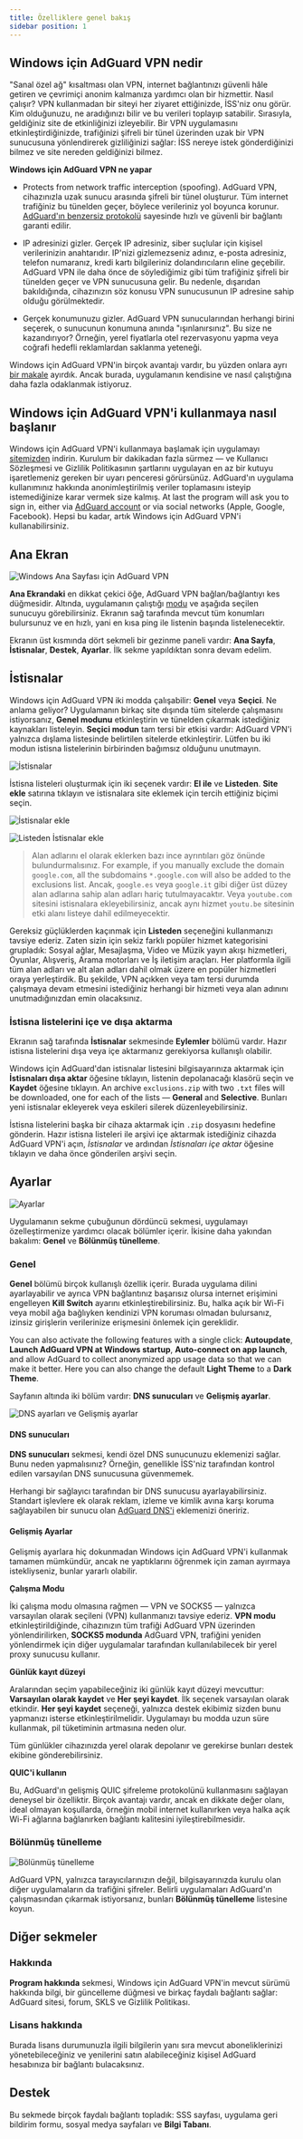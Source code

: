 ```yaml
---
title: Özelliklere genel bakış
sidebar position: 1
---
```


## Windows için AdGuard VPN nedir

"Sanal özel ağ" kısaltması olan VPN, internet bağlantınızı güvenli hâle getiren ve çevrimiçi anonim kalmanıza yardımcı olan bir hizmettir. Nasıl çalışır? VPN kullanmadan bir siteyi her ziyaret ettiğinizde, İSS'niz onu görür. Kim olduğunuzu, ne aradığınızı bilir ve bu verileri toplayıp satabilir. Sırasıyla, geldiğiniz site de etkinliğinizi izleyebilir. Bir VPN uygulamasını etkinleştirdiğinizde, trafiğinizi şifreli bir tünel üzerinden uzak bir VPN sunucusuna yönlendirerek gizliliğinizi sağlar: İSS nereye istek gönderdiğinizi bilmez ve site nereden geldiğinizi bilmez.

**Windows için AdGuard VPN ne yapar**

* Protects from network traffic interception (spoofing). AdGuard VPN, cihazınızla uzak sunucu arasında şifreli bir tünel oluşturur. Tüm internet trafiğiniz bu tünelden geçer, böylece verileriniz yol boyunca korunur. [AdGuard'ın benzersiz protokolü](/general/adguard-vpn-protocol.mdx) sayesinde hızlı ve güvenli bir bağlantı garanti edilir.

* IP adresinizi gizler. Gerçek IP adresiniz, siber suçlular için kişisel verilerinizin anahtarıdır. IP'nizi gizlemezseniz adınız, e-posta adresiniz, telefon numaranız, kredi kartı bilgileriniz dolandırıcıların eline geçebilir. AdGuard VPN ile daha önce de söylediğimiz gibi tüm trafiğiniz şifreli bir tünelden geçer ve VPN sunucusuna gelir. Bu nedenle, dışarıdan bakıldığında, cihazınızın söz konusu VPN sunucusunun IP adresine sahip olduğu görülmektedir.

* Gerçek konumunuzu gizler. AdGuard VPN sunucularından herhangi birini seçerek, o sunucunun konumuna anında "ışınlanırsınız". Bu size ne kazandırıyor? Örneğin, yerel fiyatlarla otel rezervasyonu yapma veya coğrafi hedefli reklamlardan saklanma yeteneği.

Windows için AdGuard VPN'in birçok avantajı vardır, bu yüzden onlara ayrı [bir makale](/general/why-adguard-vpn.md) ayırdık. Ancak burada, uygulamanın kendisine ve nasıl çalıştığına daha fazla odaklanmak istiyoruz.

## Windows için AdGuard VPN'i kullanmaya nasıl başlanır

Windows için AdGuard VPN'i kullanmaya başlamak için uygulamayı [sitemizden](https://adguard-vpn.com/en/welcome.html) indirin. Kurulum bir dakikadan fazla sürmez — ve Kullanıcı Sözleşmesi ve Gizlilik Politikasının şartlarını uygulayan en az bir kutuyu işaretlemeniz gereken bir uyarı penceresi görürsünüz. AdGuard'ın uygulama kullanımınız hakkında anonimleştirilmiş veriler toplamasını isteyip istemediğinize karar vermek size kalmış. At last the program will ask you to sign in, either via [AdGuard account](https://auth.adguard.com/login.html) or via social networks (Apple, Google, Facebook). Hepsi bu kadar, artık Windows için AdGuard VPN'i kullanabilirsiniz.


## Ana Ekran

![Windows Ana Sayfası için AdGuard VPN](https://cdn.adguard.com/content/kb/VPN/windows/main_en.png)

**Ana Ekrandaki** en dikkat çekici öğe, AdGuard VPN bağlan/bağlantıyı kes düğmesidir. Altında, uygulamanın çalıştığı [modu](#exclusions) ve aşağıda seçilen sunucuyu görebilirsiniz. Ekranın sağ tarafında mevcut tüm konumları bulursunuz ve en hızlı, yani en kısa ping ile listenin başında listelenecektir.

Ekranın üst kısmında dört sekmeli bir gezinme paneli vardır: **Ana Sayfa**, **İstisnalar**, **Destek**, **Ayarlar**. İlk sekme yapıldıktan sonra devam edelim.


## İstisnalar

Windows için AdGuard VPN iki modda çalışabilir: **Genel** veya **Seçici**. Ne anlama geliyor? Uygulamanın birkaç site dışında tüm sitelerde çalışmasını istiyorsanız, **Genel modunu** etkinleştirin ve tünelden çıkarmak istediğiniz kaynakları listeleyin. **Seçici modun** tam tersi bir etkisi vardır: AdGuard VPN'i yalnızca dışlama listesinde belirtilen sitelerde etkinleştirir. Lütfen bu iki modun istisna listelerinin birbirinden bağımsız olduğunu unutmayın.

![İstisnalar](https://cdn.adguard.com/content/kb/VPN/windows/exclusions_en.png)

İstisna listeleri oluşturmak için iki seçenek vardır: **El ile** ve **Listeden**. **Site ekle** satırına tıklayın ve istisnalara site eklemek için tercih ettiğiniz biçimi seçin.

![İstisnalar ekle](https://cdn.adguard.com/content/kb/VPN/windows/exclusions_add_en.png)

![Listeden İstisnalar ekle](https://cdn.adguard.com/content/kb/VPN/windows/exclusions_from_list_en.png)

> Alan adlarını el olarak eklerken bazı ince ayrıntıları göz önünde bulundurmalısınız. For example, if you manually exclude the domain `google.com`, all the subdomains `*.google.com` will also be added to the exclusions list. Ancak, `google.es` veya `google.it` gibi diğer üst düzey alan adlarına sahip alan adları hariç tutulmayacaktır. Veya `youtube.com` sitesini istisnalara ekleyebilirsiniz, ancak aynı hizmet `youtu.be` sitesinin etki alanı listeye dahil edilmeyecektir.

Gereksiz güçlüklerden kaçınmak için **Listeden** seçeneğini kullanmanızı tavsiye ederiz. Zaten sizin için sekiz farklı popüler hizmet kategorisini grupladık: Sosyal ağlar, Mesajlaşma, Video ve Müzik yayın akışı hizmetleri, Oyunlar, Alışveriş, Arama motorları ve İş iletişim araçları. Her platformla ilgili tüm alan adları ve alt alan adları dahil olmak üzere en popüler hizmetleri oraya yerleştirdik. Bu şekilde, VPN açıkken veya tam tersi durumda çalışmaya devam etmesini istediğiniz herhangi bir hizmeti veya alan adınını unutmadığınızdan emin olacaksınız.

### İstisna listelerini içe ve dışa aktarma

Ekranın sağ tarafında **İstisnalar** sekmesinde **Eylemler** bölümü vardır. Hazır istisna listelerini dışa veya içe aktarmanız gerekiyorsa kullanışlı olabilir.

Windows için AdGuard'dan istisnalar listesini bilgisayarınıza aktarmak için **İstisnaları dışa aktar** öğesine tıklayın, listenin depolanacağı klasörü seçin ve **Kaydet** öğesine tıklayın. An archive `exclusions.zip` with two `.txt` files will be downloaded, one for each of the lists — **General** and **Selective**. Bunları yeni istisnalar ekleyerek veya eskileri silerek düzenleyebilirsiniz.

İstisna listelerini başka bir cihaza aktarmak için `.zip` dosyasını hedefine gönderin. Hazır istisna listeleri ile arşivi içe aktarmak istediğiniz cihazda AdGuard VPN'i açın, *İstisnalar* ve ardından *İstisnaları içe aktar* öğesine tıklayın ve daha önce gönderilen arşivi seçin.

## Ayarlar

![Ayarlar](https://cdn.adguard.com/content/kb/VPN/windows/settings_en.png)

Uygulamanın sekme çubuğunun dördüncü sekmesi, uygulamayı özelleştirmenize yardımcı olacak bölümler içerir. İkisine daha yakından bakalım: **Genel** ve **Bölünmüş tünelleme**.


### Genel

**Genel** bölümü birçok kullanışlı özellik içerir. Burada uygulama dilini ayarlayabilir ve ayrıca VPN bağlantınız başarısız olursa internet erişimini engelleyen **Kill Switch** ayarını etkinleştirebilirsiniz. Bu, halka açık bir Wi-Fi veya mobil ağa bağlıyken kendinizi VPN koruması olmadan bulursanız, izinsiz girişlerin verilerinize erişmesini önlemek için gereklidir.

You can also activate the following features with a single click: **Autoupdate**, **Launch AdGuard VPN at Windows startup**, **Auto-connect on app launch**, and allow AdGuard to collect anonymized app usage data so that we can make it better. Here you can also change the default **Light Theme** to a **Dark Theme**.

Sayfanın altında iki bölüm vardır: **DNS sunucuları** ve **Gelişmiş ayarlar**.

![DNS ayarları ve Gelişmiş ayarlar](https://cdn.adguard.com/content/kb/VPN/windows/settings_dns_and_advanced_en.png)

#### DNS sunucuları

**DNS sunucuları** sekmesi, kendi özel DNS sunucunuzu eklemenizi sağlar. Bunu neden yapmalısınız? Örneğin, genellikle İSS'niz tarafından kontrol edilen varsayılan DNS sunucusuna güvenmemek.

Herhangi bir sağlayıcı tarafından bir DNS sunucusu ayarlayabilirsiniz. Standart işlevlere ek olarak reklam, izleme ve kimlik avına karşı koruma sağlayabilen bir sunucu olan [AdGuard DNS'i](https://kb.adguard.com/en/general/dns-providers#adguard-dns) eklemenizi öneririz.

#### Gelişmiş Ayarlar

Gelişmiş ayarlara hiç dokunmadan Windows için AdGuard VPN'i kullanmak tamamen mümkündür, ancak ne yaptıklarını öğrenmek için zaman ayırmaya istekliyseniz, bunlar yararlı olabilir.

**Çalışma Modu**

İki çalışma modu olmasına rağmen — VPN ve SOCKS5 — yalnızca varsayılan olarak seçileni (VPN) kullanmanızı tavsiye ederiz. **VPN modu** etkinleştirildiğinde, cihazınızın tüm trafiği AdGuard VPN üzerinden yönlendirilirken, **SOCKS5 modunda** AdGuard VPN, trafiğini yeniden yönlendirmek için diğer uygulamalar tarafından kullanılabilecek bir yerel proxy sunucusu kullanır.

**Günlük kayıt düzeyi**

Aralarından seçim yapabileceğiniz iki günlük kayıt düzeyi mevcuttur: **Varsayılan olarak kaydet** ve **Her şeyi kaydet**. İlk seçenek varsayılan olarak etkindir. **Her şeyi kaydet** seçeneği, yalnızca destek ekibimiz sizden bunu yapmanızı isterse etkinleştirilmelidir. Uygulamayı bu modda uzun süre kullanmak, pil tüketiminin artmasına neden olur.

Tüm günlükler cihazınızda yerel olarak depolanır ve gerekirse bunları destek ekibine gönderebilirsiniz.

**QUIC'i kullanın**

Bu, AdGuard'ın gelişmiş QUIC şifreleme protokolünü kullanmasını sağlayan deneysel bir özelliktir. Birçok avantajı vardır, ancak en dikkate değer olanı, ideal olmayan koşullarda, örneğin mobil internet kullanırken veya halka açık Wi-Fi ağlarına bağlanırken bağlantı kalitesini iyileştirebilmesidir.


### Bölünmüş tünelleme

![Bölünmüş tünelleme](https://cdn.adguard.com/content/kb/VPN/windows/split_tunneling_en.png)

AdGuard VPN, yalnızca tarayıcılarınızın değil, bilgisayarınızda kurulu olan diğer uygulamaların da trafiğini şifreler. Belirli uygulamaları AdGuard'ın çalışmasından çıkarmak istiyorsanız, bunları **Bölünmüş tünelleme** listesine koyun.

## Diğer sekmeler

### Hakkında

**Program hakkında** sekmesi, Windows için AdGuard VPN'in mevcut sürümü hakkında bilgi, bir güncelleme düğmesi ve birkaç faydalı bağlantı sağlar: AdGuard sitesi, forum, SKLS ve Gizlilik Politikası.

### Lisans hakkında

Burada lisans durumunuzla ilgili bilgilerin yanı sıra mevcut aboneliklerinizi yönetebileceğiniz ve yenilerini satın alabileceğiniz kişisel AdGuard hesabınıza bir bağlantı bulacaksınız.

## Destek

Bu sekmede birçok faydalı bağlantı topladık: SSS sayfası, uygulama geri bildirim formu, sosyal medya sayfaları ve **Bilgi Tabanı**.